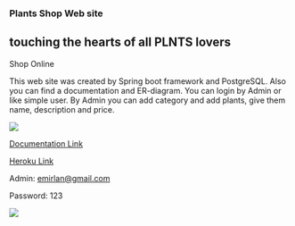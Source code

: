 ### Plants Shop Web site
## touching the hearts of all PLNTS lovers
Shop Online

This web site was created by Spring boot framework and PostgreSQL. Also you can find a documentation and ER-diagram.
You can login by Admin or like simple user. By Admin you can add category and add plants, give them name, description and price.

![](https://im3.ezgif.com/tmp/ezgif-3-ba87d1c120.gif)

[Documentation Link](https://app.swaggerhub.com/apis/None372/api-documentation/1.0)

[Heroku Link](https://plantshop-web-final.herokuapp.com/)

Admin: emirlan@gmail.com

Password: 123

![](https://user-images.githubusercontent.com/81027613/171627028-d32770b0-ff28-4f7e-a979-d6d82e5a4fed.png)

